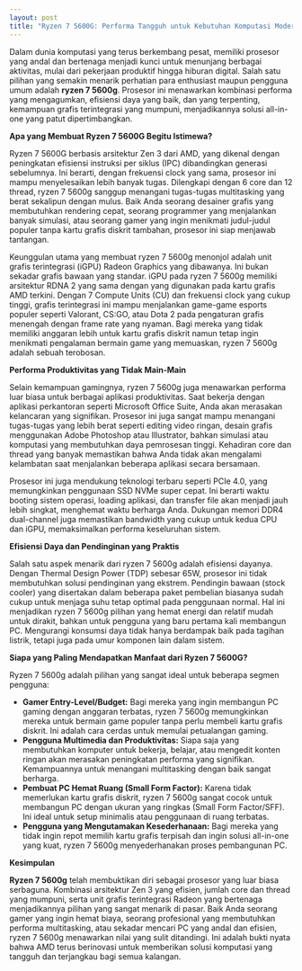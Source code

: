 ```yaml
---
layout: post
title: "Ryzen 7 5600G: Performa Tangguh untuk Kebutuhan Komputasi Modern"
---
```


Dalam dunia komputasi yang terus berkembang pesat, memiliki prosesor yang andal dan bertenaga menjadi kunci untuk menunjang berbagai aktivitas, mulai dari pekerjaan produktif hingga hiburan digital. Salah satu pilihan yang semakin menarik perhatian para enthusiast maupun pengguna umum adalah **ryzen 7 5600g**. Prosesor ini menawarkan kombinasi performa yang mengagumkan, efisiensi daya yang baik, dan yang terpenting, kemampuan grafis terintegrasi yang mumpuni, menjadikannya solusi all-in-one yang patut dipertimbangkan.

**Apa yang Membuat Ryzen 7 5600G Begitu Istimewa?**

Ryzen 7 5600G berbasis arsitektur Zen 3 dari AMD, yang dikenal dengan peningkatan efisiensi instruksi per siklus (IPC) dibandingkan generasi sebelumnya. Ini berarti, dengan frekuensi clock yang sama, prosesor ini mampu menyelesaikan lebih banyak tugas. Dilengkapi dengan 6 core dan 12 thread, ryzen 7 5600g sanggup menangani tugas-tugas multitasking yang berat sekalipun dengan mulus. Baik Anda seorang desainer grafis yang membutuhkan rendering cepat, seorang programmer yang menjalankan banyak simulasi, atau seorang gamer yang ingin menikmati judul-judul populer tanpa kartu grafis diskrit tambahan, prosesor ini siap menjawab tantangan.

Keunggulan utama yang membuat ryzen 7 5600g menonjol adalah unit grafis terintegrasi (iGPU) Radeon Graphics yang dibawanya. Ini bukan sekadar grafis bawaan yang standar. iGPU pada ryzen 7 5600g memiliki arsitektur RDNA 2 yang sama dengan yang digunakan pada kartu grafis AMD terkini. Dengan 7 Compute Units (CU) dan frekuensi clock yang cukup tinggi, grafis terintegrasi ini mampu menjalankan game-game esports populer seperti Valorant, CS:GO, atau Dota 2 pada pengaturan grafis menengah dengan frame rate yang nyaman. Bagi mereka yang tidak memiliki anggaran lebih untuk kartu grafis diskrit namun tetap ingin menikmati pengalaman bermain game yang memuaskan, ryzen 7 5600g adalah sebuah terobosan.

**Performa Produktivitas yang Tidak Main-Main**

Selain kemampuan gamingnya, ryzen 7 5600g juga menawarkan performa luar biasa untuk berbagai aplikasi produktivitas. Saat bekerja dengan aplikasi perkantoran seperti Microsoft Office Suite, Anda akan merasakan kelancaran yang signifikan. Prosesor ini juga sangat mampu menangani tugas-tugas yang lebih berat seperti editing video ringan, desain grafis menggunakan Adobe Photoshop atau Illustrator, bahkan simulasi atau komputasi yang membutuhkan daya pemrosesan tinggi. Kehadiran core dan thread yang banyak memastikan bahwa Anda tidak akan mengalami kelambatan saat menjalankan beberapa aplikasi secara bersamaan.

Prosesor ini juga mendukung teknologi terbaru seperti PCIe 4.0, yang memungkinkan penggunaan SSD NVMe super cepat. Ini berarti waktu booting sistem operasi, loading aplikasi, dan transfer file akan menjadi jauh lebih singkat, menghemat waktu berharga Anda. Dukungan memori DDR4 dual-channel juga memastikan bandwidth yang cukup untuk kedua CPU dan iGPU, memaksimalkan performa keseluruhan sistem.

**Efisiensi Daya dan Pendinginan yang Praktis**

Salah satu aspek menarik dari ryzen 7 5600g adalah efisiensi dayanya. Dengan Thermal Design Power (TDP) sebesar 65W, prosesor ini tidak membutuhkan solusi pendinginan yang ekstrem. Pendingin bawaan (stock cooler) yang disertakan dalam beberapa paket pembelian biasanya sudah cukup untuk menjaga suhu tetap optimal pada penggunaan normal. Hal ini menjadikan ryzen 7 5600g pilihan yang hemat energi dan relatif mudah untuk dirakit, bahkan untuk pengguna yang baru pertama kali membangun PC. Mengurangi konsumsi daya tidak hanya berdampak baik pada tagihan listrik, tetapi juga pada umur komponen lain dalam sistem.

**Siapa yang Paling Mendapatkan Manfaat dari Ryzen 7 5600G?**

Ryzen 7 5600g adalah pilihan yang sangat ideal untuk beberapa segmen pengguna:

*   **Gamer Entry-Level/Budget:** Bagi mereka yang ingin membangun PC gaming dengan anggaran terbatas, ryzen 7 5600g memungkinkan mereka untuk bermain game populer tanpa perlu membeli kartu grafis diskrit. Ini adalah cara cerdas untuk memulai petualangan gaming.
*   **Pengguna Multimedia dan Produktivitas:** Siapa saja yang membutuhkan komputer untuk bekerja, belajar, atau mengedit konten ringan akan merasakan peningkatan performa yang signifikan. Kemampuannya untuk menangani multitasking dengan baik sangat berharga.
*   **Pembuat PC Hemat Ruang (Small Form Factor):** Karena tidak memerlukan kartu grafis diskrit, ryzen 7 5600g sangat cocok untuk membangun PC dengan ukuran yang ringkas (Small Form Factor/SFF). Ini ideal untuk setup minimalis atau penggunaan di ruang terbatas.
*   **Pengguna yang Mengutamakan Kesederhanaan:** Bagi mereka yang tidak ingin repot memilih kartu grafis terpisah dan ingin solusi all-in-one yang kuat, ryzen 7 5600g menyederhanakan proses pembangunan PC.

**Kesimpulan**

**Ryzen 7 5600g** telah membuktikan diri sebagai prosesor yang luar biasa serbaguna. Kombinasi arsitektur Zen 3 yang efisien, jumlah core dan thread yang mumpuni, serta unit grafis terintegrasi Radeon yang bertenaga menjadikannya pilihan yang sangat menarik di pasar. Baik Anda seorang gamer yang ingin hemat biaya, seorang profesional yang membutuhkan performa multitasking, atau sekadar mencari PC yang andal dan efisien, ryzen 7 5600g menawarkan nilai yang sulit ditandingi. Ini adalah bukti nyata bahwa AMD terus berinovasi untuk memberikan solusi komputasi yang tangguh dan terjangkau bagi semua kalangan.
